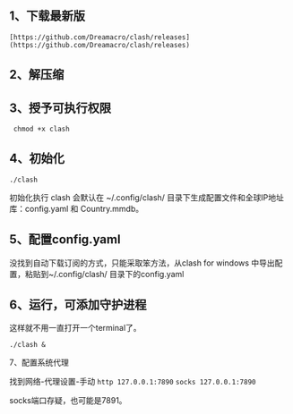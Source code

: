 ## 1、下载最新版
`[https://github.com/Dreamacro/clash/releases](https://github.com/Dreamacro/clash/releases)`

## 2、解压缩

## 3、授予可执行权限

`
chmod +x clash`

## 4、初始化

`./clash`

初始化执行 clash 会默认在 ~/.config/clash/ 目录下生成配置文件和全球IP地址库：config.yaml 和 Country.mmdb。

## 5、配置config.yaml

没找到自动下载订阅的方式，只能采取笨方法，从clash for windows 中导出配置，粘贴到~/.config/clash/ 目录下的config.yaml

## 6、运行，可添加守护进程

这样就不用一直打开一个terminal了。

`./clash &`

7、配置系统代理

找到网络-代理设置-手动
`http 127.0.0.1:7890`
`socks 127.0.0.1:7890`

socks端口存疑，也可能是7891。
